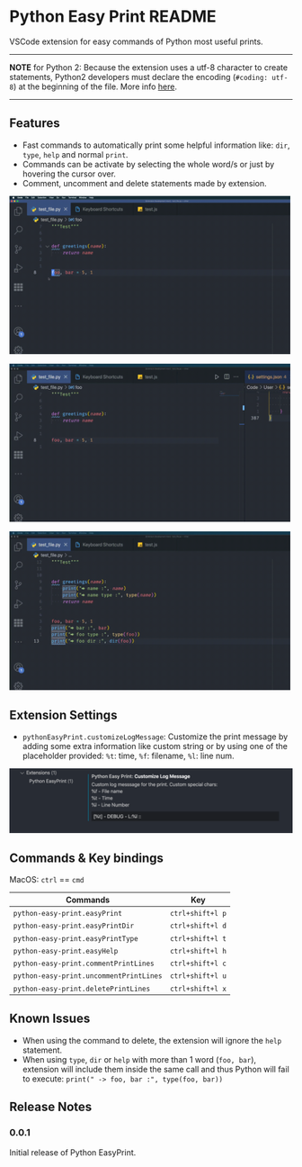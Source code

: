 # Python Easy Print README

VSCode extension for easy commands of Python most useful prints.

---

**NOTE** for Python 2: Because the extension uses a utf-8 character to create statements, Python2 developers must declare the encoding (`#coding: utf-8`) at the beginning of the file. More info [here](https://www.python.org/dev/peps/pep-0263/).

---

## Features

* Fast commands to automatically print some helpful information like: `dir`, `type`, `help` and normal `print`.
* Commands can be activate by selecting the whole word/s or just by hovering the cursor over.
* Comment, uncomment and delete statements made by extension.

[<img title="Multiple helpers" src="/images/example_statements4.gif" width="500"/>](/images/example_statements4.gif)

[<img title="Select or Hover" src="/images/hover_selection.gif" width="500"/>](/images/hover_selection.gif)

[<img title="Comment, uncomment and delete" src="/images/comment_uncomment_delete.gif" width="500"/>](/images/comment_uncomment_delete.gif)

## Extension Settings

* `pythonEasyPrint.customizeLogMessage`: Customize the print message by adding some extra information like custom string or by using one of the placeholder provided: `%t`: time, `%f`: filename, `%l`: line num.

![customize_message](/images/example_settings.png)

## Commands & Key bindings

MacOS: `ctrl` == `cmd`

| Commands                                | Key              |
| --------------------------------------- | ---------------- |
| `python-easy-print.easyPrint`           | `ctrl+shift+l p` |
| `python-easy-print.easyPrintDir`        | `ctrl+shift+l d` |
| `python-easy-print.easyPrintType`       | `ctrl+shift+l t` |
| `python-easy-print.easyHelp`            | `ctrl+shift+l h` |
| `python-easy-print.commentPrintLines`   | `ctrl+shift+l c` |
| `python-easy-print.uncommentPrintLines` | `ctrl+shift+l u` |
| `python-easy-print.deletePrintLines`    | `ctrl+shift+l x` |

## Known Issues

* When using the command to delete, the extension will ignore the `help` statement.
* When using `type`, `dir` or `help` with more than 1 word (`foo, bar`), extension will include them inside the same call and thus Python will fail to execute: `print(" -> foo, bar :", type(foo, bar))`

## Release Notes

### 0.0.1

Initial release of Python EasyPrint.
